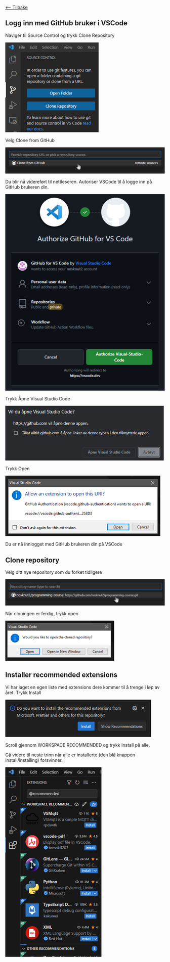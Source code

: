 [<-- Tilbake](/README.md#arbeidskrav)

## Logg inn med GitHub bruker i VSCode

Naviger til Source Control og trykk Clone Repository

![Source control](assets/clone-source-control.png)

Velg Clone from GitHub

![Select clone from github](assets/select-clone-from-github.png)

Du blir nå videreført til nettleseren. Autoriser VSCode til å logge inn på GitHub brukeren din.

![Authorize vscode](assets/github-authorize-vscode.png)

Trykk Åpne Visual Studio Code

![Authorize open in vscode](assets/github-authorize-open-in-vscode.png)

Trykk Open

![Allow open uri](assets/github-authorize-allow-open-uri.png)

Du er nå innlogget med GitHub brukeren din på VSCode

## Clone repository

Velg ditt nye repository som du forket tidligere

![Select fork](assets/clone-select-fork.png)

Når cloningen er ferdig, trykk open

![Open cloned repository](assets/open-cloned-repository.png)

## Installer recommended extensions

Vi har laget en egen liste med extensions dere kommer til å trenge i løp av året. Trykk Install

![Install recommended extensions](assets/install-recommended-extensions.png)

Scroll gjennom WORKSPACE RECOMMENDED og trykk Install på alle.

Gå videre til neste trinn når alle er installerte (den blå knappen install/installing) forsvinner.

![Recommended extensions](assets/recommended-extensions.png)
